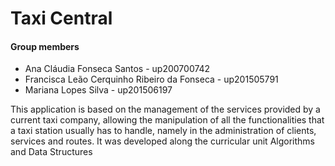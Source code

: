 
# Taxi Central

#### Group members

- Ana Cláudia Fonseca Santos - up200700742
- Francisca Leão Cerquinho Ribeiro da Fonseca - up201505791
- Mariana Lopes Silva - up201506197

This application is based on the management of the services provided by a current taxi company, allowing the manipulation of all the
functionalities that a taxi station usually has to handle, namely in the administration of clients, services and routes. It was developed
along the curricular unit Algorithms and Data Structures
